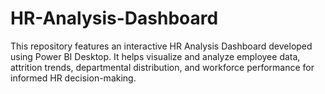 # HR-Analysis-Dashboard
This repository features an interactive HR Analysis Dashboard developed using Power BI Desktop. It helps visualize and analyze employee data, attrition trends, departmental distribution, and workforce performance for informed HR decision-making.
